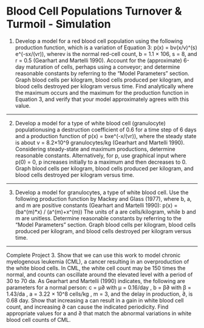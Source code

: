 # Blood Cell Populations Turnover & Turmoil - Simulation

1. Develop a model for a red blood cell population using the following production function, which is a variation of Equation 3: p(x) = bv(x/v)^(s) e^(-sx/(vr)), wherev is the normal red-cell count, b = 1.1 × 106, s = 8, and r = 0.5 (Gearhart and Martelli 1990). Account for the (approximate) 6-day maturation of cells, perhaps using a conveyor; and determine reasonable constants by referring to the “Model Parameters” section. Graph blood cells per kilogram, blood cells produced per kilogram, and blood cells destroyed per kilogram versus time. Find analytically where the maximum occurs and the maximum for the production function in Equation 3, and verify that your model approximately agrees with this value. 

----------------

2. Develop a model for a type of white blood cell (granulocyte) populationusing a destruction coefficient of 0.6 for a time step of 6 days and a production function of p(x) = bxe^(-x/(vr)), where the steady state is about v = 8.2×10^9 granulocytes/kg (Gearhart and Martelli 1990). Considering steady-state and maximum productions, determine reasonable constants. Alternatively, for p, use graphical input where p(0) = 0, p increases initially to a maximum and then decreases to 0. Graph blood cells per kilogram, blood cells produced per kilogram, and blood cells destroyed per kilogram versus time.

----------------

3. Develop a model for granulocytes, a type of white blood cell. Use the following production function by Mackey and Glass (1977), where b, a, and m are positive constants (Gearhart and Martelli 1990): p(x) = (ba^(m)*x) / (a^(m)+x^(m)) The units of a are cells/kilogram, while b and m are unitless. Determine reasonable constants by referring to the “Model Parameters” section. Graph blood cells per kilogram, blood cells produced per kilogram, and blood cells destroyed per kilogram versus time.

----------------

Complete Project 3. Show that we can use this work to model chronic myelogenous leukemia (CML), a cancer resulting in an overproduction of the white blood cells. In CML, the white cell count may be 150 times the normal, and counts can oscillate around the elevated level with a period of 30 to 70 da. As Gearhart and Martelli (1990) indicates, the following are parameters for a normal person: c = µ∂ with µ = 0.16/day , b = β∂ with β = 1.43/da , a = 3.22 × 10^8 cells/kg , m = 3, and the delay in production, ∂, is 0.68 day. Show that increasing a can result in a gain in white blood cell count, and increasing ∂ can cause the indicated periodicity. Find appropriate values for a and ∂ that match the abnormal variations in white blood cell counts of CML.
